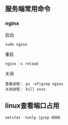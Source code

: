 ## 服务端常用命令




### nginx

启动

````
sudo nginx
````

重启

````
nginx -s reload
````

关闭

````
查看进程： ps -ef|grep nginx
关闭进程： kill xxxx
````



## linux查看端口占用

````
netstat -tunlp |grep 8000
````
